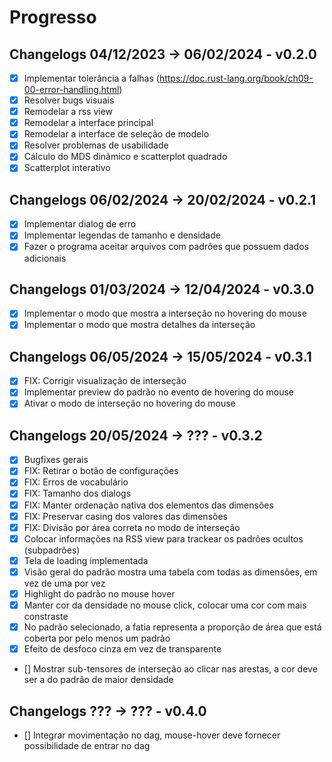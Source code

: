 # Progresso
## Changelogs 04/12/2023 -> 06/02/2024 - v0.2.0
- [x] Implementar tolerância a falhas (https://doc.rust-lang.org/book/ch09-00-error-handling.html)
- [x] Resolver bugs visuais
- [x] Remodelar a rss view
- [x] Remodelar a interface principal
- [x] Remodelar a interface de seleção de modelo
- [x] Resolver problemas de usabilidade
- [x] Cálculo do MDS dinâmico e scatterplot quadrado
- [x] Scatterplot interativo

## Changelogs 06/02/2024 -> 20/02/2024 - v0.2.1
- [x] Implementar dialog de erro
- [x] Implementar legendas de tamanho e densidade
- [x] Fazer o programa aceitar arquivos com padrões que possuem dados adicionais

## Changelogs 01/03/2024 -> 12/04/2024 - v0.3.0
- [x] Implementar o modo que mostra a interseção no hovering do mouse
- [x] Implementar o modo que mostra detalhes da interseção

## Changelogs 06/05/2024 -> 15/05/2024 - v0.3.1
- [x] FIX: Corrigir visualização de interseção
- [x] Implementar preview do padrão no evento de hovering do mouse
- [x] Ativar o modo de interseção no hovering do mouse

## Changelogs 20/05/2024 -> ??? - v0.3.2
- [x] Bugfixes gerais
- [x] FIX: Retirar o botão de configurações
- [x] FIX: Erros de vocabulário
- [x] FIX: Tamanho dos dialogs
- [x] FIX: Manter ordenação nativa dos elementos das dimensões
- [x] FIX: Preservar casing dos valores das dimensões
- [x] FIX: Divisão por área correta no modo de interseção
- [x] Colocar informações na RSS view para trackear os padrões ocultos (subpadrões)
- [x] Tela de loading implementada
- [x] Visão geral do padrão mostra uma tabela com todas as dimensões, em vez de uma por vez
- [x] Highlight do padrão no mouse hover
- [x] Manter cor da densidade no mouse click, colocar uma cor com mais constraste
- [x] No padrão selecionado, a fatia representa a proporção de área que está coberta por pelo menos um padrão
- [x] Efeito de desfoco cinza em vez de transparente
- [] Mostrar sub-tensores de interseção ao clicar nas arestas, a cor deve ser a do padrão de maior densidade

## Changelogs ??? -> ??? - v0.4.0
- [] Integrar movimentação no dag, mouse-hover deve fornecer possibilidade de entrar no dag